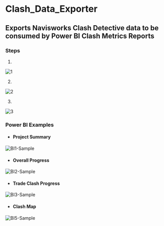 # Clash_Data_Exporter
## Exports Navisworks Clash Detective data to be consumed by Power BI Clash Metrics Reports

### Steps

1.
![1](https://user-images.githubusercontent.com/44215479/55692177-47521080-595a-11e9-88cd-180e5ec7c7da.png)

2.
![2](https://user-images.githubusercontent.com/44215479/55692238-cc3d2a00-595a-11e9-9a6f-496750a7f6f2.png)

3.
![3](https://user-images.githubusercontent.com/44215479/55692242-d0694780-595a-11e9-8fd6-152e1931fdd1.png)

### Power BI Examples

- #### Project Summary
![BI1-Sample](https://user-images.githubusercontent.com/44215479/55692376-34d8d680-595c-11e9-85e1-5e0b6483bb83.png)

- #### Overall Progress
![BI2-Sample](https://user-images.githubusercontent.com/44215479/55692378-399d8a80-595c-11e9-8094-83a1bea31f76.png)

- #### Trade Clash Progress
![BI3-Sample](https://user-images.githubusercontent.com/44215479/55692379-3dc9a800-595c-11e9-82a6-e628c96e1706.png)

- #### Clash Map
![BI5-Sample](https://user-images.githubusercontent.com/44215479/55692383-40c49880-595c-11e9-9320-287aa66c599a.png)

